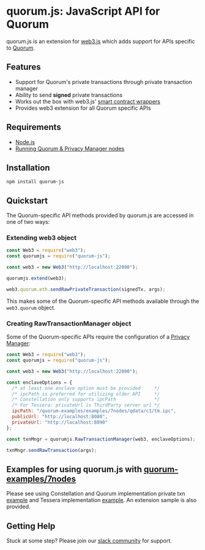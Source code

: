 # quorum.js: JavaScript API for Quorum

quorum.js is an extension for [web3.js](https://github.com/ethereum/web3.js/) which adds support for APIs specific to [Quorum](https://github.com/jpmorganchase/quorum).

## Features

-   Support for Quorum's private transactions through private transaction manager
-   Ability to send **signed** private transactions
-   Works out the box with web3.js' 
    [smart contract wrappers](https://docs.web3j.io/smart_contracts/#solidity-smart-contract-wrappers)
-   Provides web3 extension for all Quorum specific APIs

## Requirements
* [Node.js](https://nodejs.org/en/)
* [Running Quorum & Privacy Manager nodes](https://docs.goquorum.com/en/latest/Getting%20Started/Getting%20Started%20Overview/)

## Installation
```shell
npm install quorum-js
```

## Quickstart
The Quorum-specific API methods provided by quorum.js are accessed in one of two ways: 
### Extending web3 object
```js
const Web3 = require("web3");
const quorumjs = require("quorum-js");

const web3 = new Web3("http://localhost:22000");

quorumjs.extend(web3);

web3.quorum.eth.sendRawPrivateTransaction(signedTx, args);
```

This makes some of the Quorum-specific API methods available through the `web3.quorum` object. 

### Creating RawTransactionManager object
Some of the Quorum-specific APIs require the configuration of a [Privacy Manager](https://docs.goquorum.com/en/latest/Privacy/Privacy-Manager/):
```js
const Web3 = require("web3");
const quorumjs = require("quorum-js");

const web3 = new Web3("http://localhost:22000");

const enclaveOptions = {
  /* at least one enclave option must be provided     */
  /* ipcPath is preferred for utilizing older API     */
  /* Constellation only supports ipcPath              */
  /* For Tessera: privateUrl is ThirdParty server url */
  ipcPath: "/quorum-examples/examples/7nodes/qdata/c1/tm.ipc",
  publicUrl: "http://localhost:8080",
  privateUrl: "http://localhost:8090"
};

const txnMngr = quorumjs.RawTransactionManager(web3, enclaveOptions);

txnMngr.sendRawTransaction(args);
``` 

## Examples for using quorum.js with [quorum-examples/7nodes](https://github.com/jpmorganchase/quorum-examples/tree/master/examples/7nodes)

Please see using Constellation and Quorum implementation private txn [example](https://github.com/jpmorganchase/quorum.js/blob/master/7nodes-test/deployContractViaIpc.js) and Tessera implementation [example](https://github.com/jpmorganchase/quorum.js/blob/master/7nodes-test/deployContractViaHttp.js). An extension sample is also provided.

## Getting Help
Stuck at some step? Please join our <a href="https://www.goquorum.com/slack-inviter" target="_blank" rel="noopener">slack community</a> for support.

